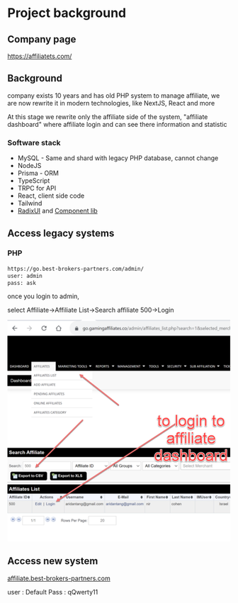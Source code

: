 # Project background

## Company page

https://affiliatets.com/

## Background
company exists 10 years and has old PHP system to manage affiliate, we are now rewrite it in modern technologies, like NextJS, React and more

At this stage we rewrite only the affiliate side of the system, "affiliate dashboard" where affiliate login and can see there information and statistic

### Software stack
- MySQL - Same and shard with  legacy PHP database, cannot change
- NodeJS
- Prisma - ORM
- TypeScript
- TRPC for API
- React, client side code
- Tailwind
- [RadixUI](https://www.radix-ui.com/) and [Component lib](https://ui.shadcn.com/)

## Access legacy systems

### PHP

```
https://go.best-brokers-partners.com/admin/
user: admin
pass: ask
```

once you login to admin,

select Affiliate->Affiliate List->Search affiliate 500->Login

![login-to-affiliate-dashboard.png](outsource-projects%2F02-screenshots%2Flogin-to-affiliate-dashboard.png)

## Access new system

[affiliate.best-brokers-partners.com](http://affiliate.best-brokers-partners.com/)

user : Default
Pass : qQwerty11

